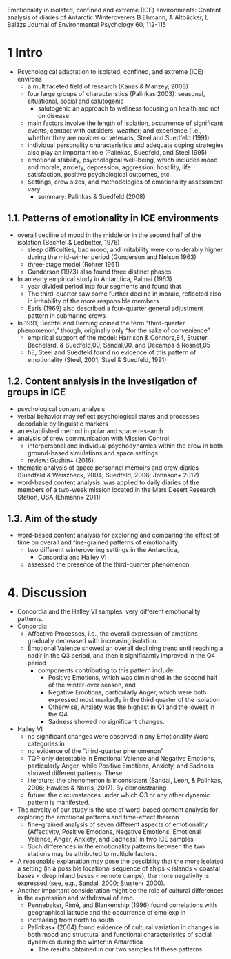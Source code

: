 Emotionality in isolated, confined and extreme (ICE) environments:
  Content analysis of diaries of Antarctic Winteroverers
B Ehmann, A Altbäcker, L Balázs
Journal of Environmental Psychology 60, 112-115

# 1 Intro

* Psychological adaptation to isolated, confined, and extreme (ICE) environs
  * a multifaceted field of research (Kanas & Manzey, 2008)
  * four large groups of characteristics (Palinkas 2003):
    seasonal, situational, social and salutogenic
    * salutogenic an approach to wellness focusing on health and not on disease
  * main factors involve the length of isolation, occurrence of significant
    events, contact with outsiders, weather; and experience (i.e., whether they
    are novices or veterans, Steel and Suedfeld (1991)
  * individual personality characteristics and adequate coping strategies also
    play an important role (Palinkas, Suedfeld, and Steel 1995)
  * emotional stability, psychological well-being, which includes
    mood and morale, anxiety, depression, aggression, hostility,
    life satisfaction, positive psychological outcomes, etc
  * Settings, crew sizes, and methodologies of emotionality assessment vary
    * summary: Palinkas & Suedfeld (2008)

## 1.1. Patterns of emotionality in ICE environments

* overall decline of mood in the middle or in the second half of the isolation
  (Bechtel & Ledbetter, 1976)
  * sleep difficulties, bad mood, and irritability were considerably higher
    during the mid-winter period (Gunderson and Nelson 1963)
  * three-stage model (Rohrer 1961)
  * Gunderson (1973) also found three distinct phases
* In an early empirical study in Antarctica, Palmai (1963) 
  * year divided period into four segments and found that
  * The third-quarter saw some further decline in morale,
    reflected also in irritability of the more responsible members
  * Earls (1969) also described a four-quarter general adjustment pattern
    in submarine crews
* In 1991, Bechtel and Berning coined the term “third-quarter phenomenon,”
  though, originally only “for the sake of convenience”
  * empirical support of the model: Harrison & Connors,84,
    Stuster, Bachelard, & Suedfeld,00, Sandal,00, and Décamps & Rosnet,05
  * hE, Steel and Suedfeld found no evidence of this pattern of emotionality
    (Steel, 2001; Steel & Suedfeld, 1991)

## 1.2. Content analysis in the investigation of groups in ICE

* psychological content analysis
* verbal behavior may reflect psychological states and processes
  decodable by linguistic markers
* an established method in polar and space research
* analysis of crew communication with Mission Control
  * interpersonal and individual psychodynamics within the crew
    in both ground-based simulations and space settings
  * review: Gushin+ (2016)
* thematic analysis of space personnel memoirs and crew diaries
  (Suedfeld & Weiszbeck, 2004; Suedfeld, 2006; Johnson+ 2012)
* word-based content analysis, was applied to
  daily diaries of the members of a two-week mission located
  in the Mars Desert Research Station, USA (Ehmann+ 2011)

## 1.3. Aim of the study

* word-based content analysis for exploring and comparing the
  effect of time on overall and fine-grained patterns of emotionality 
  * two different winterovering settings in the Antarctica, 
    * Concordia and Halley VI
  * assessed the presence of the third-quarter phenomenon.

# 4. Discussion

* Concordia and the Halley VI samples: very different emotionality patterns.
* Concordia
  * Affective Processes, i.e., the overall expression of emotions 
    gradually decreased with increasing isolation. 
  * Emotional Valence showed an overall declining trend until reaching a nadir
    in the Q3 period, and then it significantly improved in the Q4 period
    * components contributing to this pattern include
      * Positive Emotions, which was diminished in the second half of the
        winter-over season, and
      * Negative Emotions, particularly Anger, which were both expressed most
        markedly in the third quarter of the isolation
      * Otherwise, Anxiety was the highest in Q1 and the lowest in the Q4
      * Sadness showed no significant changes.
* Halley VI
  * no significant changes were observed in any Emotionality Word categories in
  * no evidence of the “third-quarter phenomenon”
  * TQP only detectable in Emotional Valence and Negative Emotions,
    particularly Anger, while
    Positive Emotions, Anxiety, and Sadness showed different patterns. These
  * literature: the phenomenon is inconsistent
    (Sandal, Leon, & Palinkas, 2006; Hawkes & Norris, 2017). By demonstrating
  * future: the circumstances under which Q3 or any other dynamic pattern is
    manifested.
* The novelty of our study is the use of word-based content analysis for
  exploring the emotional patterns and time-effect thereon
  * fine-grained analysis of seven different aspects of emotionality
    (Affectivity, Positive Emotions, Negative Emotions, Emotional Valence,
    Anger, Anxiety, and Sadness) in two ICE samples
  * Such differences in the emotionality patterns between the two stations may
    be attributed to multiple factors.
* A reasonable explanation may pose the possibility that
  the more isolated a setting (in a possible locational sequence of ships <
  islands < coastal bases < deep inland bases < remote camps), the more
  negativity is expressed (see, e.g., Sandal, 2000; Stuster+ 2000).
* Another important consideration might be
  the role of cultural differences in the expression and withdrawal of emo.
  * Pennebaker, Rimé, and Blankenship (1996) found
    correlations with geographical latitude and the occurrence of emo exp in
  * increasing from north to south
  * Palinkas+ (2004) found evidence of cultural variation in changes in both
    mood and structural and functional characteristics of social dynamics
    during the winter in Antarctica
    * The results obtained in our two samples fit these patterns.
